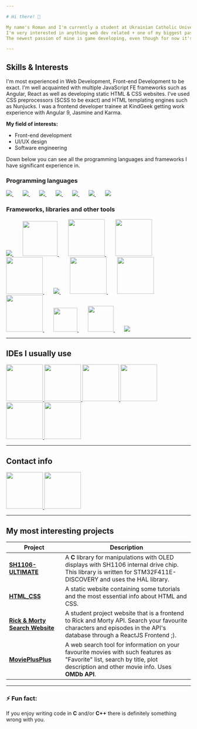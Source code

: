 ```yaml
---

# Hi there! 👋

My name's Roman and I'm currently a student at Ukrainian Catholic University and also an aspiring Front-end Web Developer!
I'm very interested in anything web dev related + one of my biggest passions is art, so UI/UX design is also something I'm constantly trying to learn more about.
The newest passion of mine is game developing, even though for now it's just a hobby 😅... I have some private projects related to browser games and some other minor game-related pieces of code and I would love to get some experience in developing browser and/or desktop game applications.

---
```


## Skills & Interests

I'm most experienced in Web Development, Front-end Development to be exact. I'm well acquainted with multiple JavaScript FE frameworks such as Angular, React as well as developing static HTML & CSS websites. I've used CSS preprocessors (SCSS to be exact) and HTML templating engines such as Nunjucks.
I was a frontend developer trainee at KindGeek getting work experience with Angular 9, Jasmine and Karma.

**My field of interests:**
* Front-end development
* UI/UX design
* Software engineering

Down below you can see all the programming languages and frameworks I have significant experience in.

### Programming languages

<a style="margin-right: 25px;" href="https://www.python.org/">
  <img src="https://img.icons8.com/color/96/000000/python.png">
</a>

<a style="margin-right: 25px;" href="https://developer.mozilla.org/en-US/docs/Web/JavaScript">
  <img src="https://img.icons8.com/nolan/96/javascript.png">
</a>


<a style="margin-right: 25px;" href="https://www.typescriptlang.org/">
  <img src="https://img.icons8.com/color/96/000000/typescript.png">
</a>

<a style="margin-right: 25px;" href="https://www.java.com/en/">
  <img src="https://img.icons8.com/color/96/000000/java-coffee-cup-logo.png">
</a>

<a style="margin-right: 25px;" href="https://developer.mozilla.org/en-US/docs/Web/HTML">
  <img src="https://img.icons8.com/color/96/000000/html-5.png">
</a>

<a style="margin-right: 25px;" href="https://developer.mozilla.org/en-US/docs/Web/CSS">
  <img src="https://img.icons8.com/color/96/000000/css3.png">
</a>

<a style="margin-right: 25px;" href="https://www.w3schools.com/sql/">
  <img src="https://img.icons8.com/small/96/000000/sql.png">
</a>

### Frameworks, libraries and other tools

<a style="margin-right: 25px;" href="https://angular.io/">
  <img src="https://img.icons8.com/color/96/000000/angularjs.png">
</a>

<a style="margin-right: 25px;" href="https://reactjs.org/">
  <img src="https://img.icons8.com/officel/80/000000/react.png" height="95px">
</a>

<a style="margin-right: 25px;" href="https://flask.palletsprojects.com/en/1.1.x/">
  <img src="https://seeklogo.com/images/F/flask-logo-44C507ABB7-seeklogo.com.png" height="100px">
</a>

<a style="margin-right: 25px;" href="https://jasmine.github.io/2.0/introduction">
  <img src="https://i.imgur.com/NPme51t.png" height="100px">
</a>

<a style="margin-right: 25px;" href="https://karma-runner.github.io/latest/index.html">
  <img src="https://avatars3.githubusercontent.com/u/3284117?s=400&v=4" height="100px">
</a>

<a style="margin-right: 25px;" href="https://www.postgresql.org/">
  <img src="https://img.icons8.com/color/96/000000/postgreesql.png">
</a>

<a style="margin-right: 25px;" href="https://mozilla.github.io/nunjucks/">
  <img src="https://douglaszaltron.gallerycdn.vsassets.io/extensions/douglaszaltron/nunjucks-vscode-extensionpack/0.0.1/1543237401385/Microsoft.VisualStudio.Services.Icons.Default" height="100px">
</a>

<a style="margin-right: 25px;" href="https://sass-lang.com/">
  <img src="https://upload.wikimedia.org/wikipedia/commons/thumb/9/96/Sass_Logo_Color.svg/1200px-Sass_Logo_Color.svg.png" height="100px">
</a>

<a style="margin-right: 25px;" href="https://getbootstrap.com/docs/4.0/getting-started/introduction/">
  <img src="https://fuzati.com/wp-content/uploads/2016/12/Bootstrap-Logo.png" height="100px">
</a>

<a style="margin-right: 25px;" href="https://git-scm.com/">
  <img src="https://upload.wikimedia.org/wikipedia/commons/thumb/e/e0/Git-logo.svg/800px-Git-logo.svg.png" height="65px">
</a>

<a style="margin-right: 25px;" href="https://www.npmjs.com/">
  <img src="https://upload.wikimedia.org/wikipedia/commons/thumb/d/db/Npm-logo.svg/1200px-Npm-logo.svg.png" height="70px">
</a>

<a style="margin-right: 25px;" href="https://nodejs.org/en/">
  <img src="https://img.icons8.com/color/96/000000/nodejs.png">
</a>

---

## IDEs I usually use

<a href="https://code.visualstudio.com/">
  <img src="https://user-images.githubusercontent.com/674621/71187801-14e60a80-2280-11ea-94c9-e56576f76baf.png" height="100px">
</a>

<a href="https://www.jetbrains.com/webstorm/">
  <img src="https://seeklogo.com/images/W/webstorm-logo-691E749F21-seeklogo.com.png" height="100px">
</a>

<a href="https://www.jetbrains.com/idea/">
  <img src="https://upload.wikimedia.org/wikipedia/commons/thumb/d/d5/IntelliJ_IDEA_Logo.svg/1024px-IntelliJ_IDEA_Logo.svg.png" height="100px">
</a>

<a href="https://www.jetbrains.com/pycharm/">
  <img src="https://upload.wikimedia.org/wikipedia/commons/thumb/a/a1/PyCharm_Logo.svg/1200px-PyCharm_Logo.svg.png" height="100px">
</a>

<a href="https://www.jetbrains.com/datagrip/">
  <img src="https://resources.jetbrains.com/storage/products/datagrip/img/meta/datagrip_logo_300x300.png" height="100px">
</a>

<a href="https://notepad-plus-plus.org/downloads/">
  <img src="https://upload.wikimedia.org/wikipedia/commons/f/f5/Notepad_plus_plus.png" height="100px">
</a>

---

## Contact info

<a href="http://linkedin.com/in/roman-blahuta-2401731a4">
  <img src="https://cdn2.iconfinder.com/data/icons/on-point-social-media/141/LinkedIn-512.png" height="100px">
</a>

<a href="blahutaroma@gmail.com">
  <img src="https://cdn2.iconfinder.com/data/icons/social-icons-circular-color/512/gmail-512.png" height="100px">
</a>

---

## My most interesting projects

Project | Description
------- | -----------
<a href="https://github.com/RomanBlahuta/SH1106-ULTIMATE">**SH1106-ULTIMATE**</a> | A **C** library for manipulations with OLED displays with SH1106 internal drive chip. This library is written for STM32F411E-DISCOVERY and uses the HAL library.
<a href="https://github.com/RomanBlahuta/HTML_CSS">**HTML_CSS**</a> | A static website containing some tutorials and the most essential info about HTML and CSS.
<a href="https://github.com/RomanBlahuta/ReactWinterSchool">**Rick & Morty Search Website**</a> | A student project website that is a frontend to Rick and Morty API. Search your favourite characters and episodes in the API's database through a ReactJS Frontend ;).
<a href="https://github.com/RomanBlahuta/MoviePlusPlus">**MoviePlusPlus**</a> | A web search tool for information on your favourite movies with such features as "Favorite" list, search by title, plot description and other movie info. Uses __OMDb API__.

---

### ⚡ Fun fact:
If you enjoy writing code in __C__ and/or __C++__ there is definitely something wrong with you.
